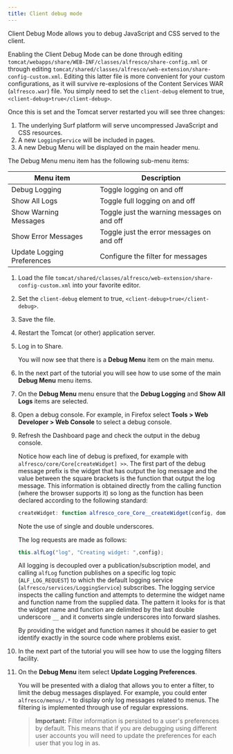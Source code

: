 ```yaml
---
title: Client debug mode
---
```


Client Debug Mode allows you to debug JavaScript and CSS served to the client.

Enabling the Client Debug Mode can be done through editing `tomcat/webapps/share/WEB-INF/classes/alfresco/share-config.xml` 
or through editing `tomcat/shared/classes/alfresco/web-extension/share-config-custom.xml`. Editing this latter file is 
more convenient for your custom configurations, as it will survive re-explosions of the Content Services WAR 
(`alfresco.war`) file. You simply need to set the `client-debug` element to true, `<client-debug>true</client-debug>`.

Once this is set and the Tomcat server restarted you will see three changes:

1.  The underlying Surf platform will serve uncompressed JavaScript and CSS resources.
2.  A new `LoggingService` will be included in pages.
3.  A new Debug Menu will be displayed on the main header menu.

The Debug Menu menu item has the following sub-menu items:

|Menu item|Description|
|---------|-----------|
|Debug Logging|Toggle logging on and off|
|Show All Logs|Toggle full logging on and off|
|Show Warning Messages|Toggle just the warning messages on and off|
|Show Error Messages|Toggle just the error messages on and off|
|Update Logging Preferences|Configure the filter for messages|

1.  Load the file `tomcat/shared/classes/alfresco/web-extension/share-config-custom.xml` into your favorite editor.

2.  Set the `client-debug` element to true, `<client-debug>true</client-debug>`.

3.  Save the file.

4.  Restart the Tomcat (or other) application server.

5.  Log in to Share.

    You will now see that there is a **Debug Menu** item on the main menu.

6.  In the next part of the tutorial you will see how to use some of the main **Debug Menu** menu items.

7.  On the **Debug Menu** menu ensure that the **Debug Logging** and **Show All Logs** items are selected.

8.  Open a debug console. For example, in Firefox select **Tools > Web Developer > Web Console** to select a debug console.

9.  Refresh the Dashboard page and check the output in the debug console.

    Notice how each line of debug is prefixed, for example with `alfresco/core/Core[createWidget] >>`. The first part of the debug message prefix is the widget that has output the log message and the value between the square brackets is the function that output the log message. This information is obtained directly from the calling function (where the browser supports it) so long as the function has been declared according to the following standard:

    ```javascript
    createWidget: function alfresco_core_Core__createWidget(config, domNode, callback, callbackArgs) {                        
    ```

    Note the use of single and double underscores.

    The log requests are made as follows:

    ```javascript
    this.alfLog("log", "Creating widget: ",config);                        
    ```

    All logging is decoupled over a publication/subscription model, and calling `alfLog` function publishes on a specific log topic (`ALF_LOG_REQUEST`) to which the default logging service (`alfresco/services/LoggingService`) subscribes. The logging service inspects the calling function and attempts to determine the widget name and function name from the supplied data. The pattern it looks for is that the widget name and function are delimited by the last double underscore `__` and it converts single underscores into forward slashes.

    By providing the widget and function names it should be easier to get identify exactly in the source code where problems exist.

10. In the next part of the tutorial you will see how to use the logging filters facility.

11. On the **Debug Menu** item select **Update Logging Preferences**.

    You will be presented with a dialog that allows you to enter a filter, to limit the debug messages displayed. For example, you could enter `alfresco/menus/.*` to display only log messages related to menus. The filtering is implemented through use of regular expressions.

    >**Important:** Filter information is persisted to a user's preferences by default. This means that if you are debugging using different user accounts you will need to update the preferences for each user that you log in as.
